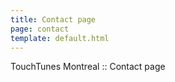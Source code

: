 ```yaml
---
title: Contact page
page: contact
template: default.html
---
```


TouchTunes Montreal :: Contact page
